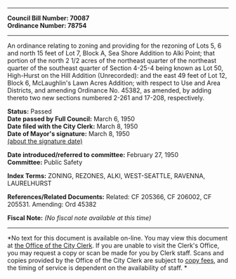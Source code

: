 * * * * *  
  
**Council Bill Number: [](#h0)[](#h2)70087**   
**Ordinance Number: 78754**  
  
* * * * *  
  
An ordinance relating to zoning and providing for the rezoning of Lots 5, 6 and north 15 feet of Lot 7, Block A, Sea Shore Addition to Alki Point; that portion of the north 2 1/2 acres of the northeast quarter of the northeast quarter of the southeast quarter of Section 4-25-4 being known as Lot 50, High-Hurst on the Hill Addition (Unrecorded): and the east 49 feet of Lot 12, Block 6, McLaughlin's Lawn Acres Addition; with respect to Use and Area Districts, and amending Ordinance No. 45382, as amended, by adding thereto two new sections numbered 2-261 and 17-208, respectively.  
  
**Status:** Passed   
**Date passed by Full Council:** March 6, 1950   
**Date filed with the City Clerk:** March 8, 1950   
**Date of Mayor's signature:** March 8, 1950   
[(about the signature date)](/~public/approvaldate.htm)   
  
  
**Date introduced/referred to committee:** February 27, 1950   
**Committee:** Public Safety   
  
**Index Terms:** ZONING, REZONES, ALKI, WEST-SEATTLE, RAVENNA, LAURELHURST  
  
**References/Related Documents:** Related: CF 205366, CF 206002, CF 205531. Amending: Ord 45382  
  
**Fiscal Note:** *(No fiscal note available at this time)*  
  
* * * * *  
  
*No text for this document is available on-line. You may view this document at [the Office of the City Clerk](http://www.seattle.gov/leg/clerk/contactUs.htm). If you are unable to visit the Clerk's Office, you may request a copy or scan be made for you by Clerk staff. Scans and copies provided by the Office of the City Clerk are subject to [copy fees](http://clerk.seattle.gov/~public/clerkfees.htm), and the timing of service is dependent on the availability of staff. *  
  
  
